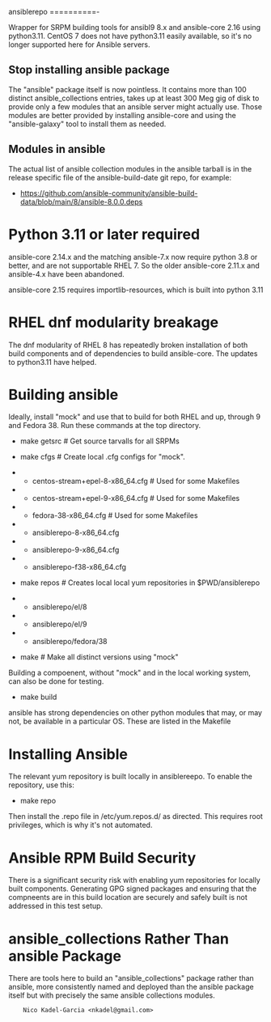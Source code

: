 ansiblerepo
==========-

Wrapper for SRPM building tools for ansibl9 8.x and ansible-core 2.16
using python3.11. CentOS 7 does not have python3.11 easily available,
so it's no longer supported here for Ansible servers.

Stop installing ansible package
-------------------------------

The "ansible" package itself is now pointless. It contains more than
100 distinct ansible_collections entries, takes up at least 300 Meg
gig of disk to provide only a few modules that an ansible server might
actually use. Those modules are better provided by installing
ansible-core and using the "ansible-galaxy" tool to install them as
needed.

Modules in ansible
------------------

The actual list of ansible collection modules in the ansible tarball
is in the release specific file of the ansible-build-date git repo,
for example:

* https://github.com/ansible-community/ansible-build-data/blob/main/8/ansible-8.0.0.deps

Python 3.11 or later required
=============================

ansible-core 2.14.x and the matching ansible-7.x now require python
3.8 or better, and are not supportable RHEL 7. So the older
ansible-core 2.11.x and ansible-4.x have been abandoned.

ansible-core 2.15 requires importlib-resources, which is built into
python 3.11

RHEL dnf modularity breakage
============================

The dnf modularity of RHEL 8 has repeatedly broken
installation of both build components and of dependencies to build
ansible-core. The updates to python3.11 have helped.

Building ansible
===============

Ideally, install "mock" and use that to build for both RHEL and up,
through 9 and Fedora 38. Run these commands at the top directory.

* make getsrc # Get source tarvalls for all SRPMs

* make cfgs # Create local .cfg configs for "mock".
* * centos-stream+epel-8-x86_64.cfg # Used for some Makefiles
* * centos-stream+epel-9-x86_64.cfg # Used for some Makefiles
* * fedora-38-x86_64.cfg # Used for some Makefiles
* * ansiblerepo-8-x86_64.cfg
* * ansiblerepo-9-x86_64.cfg
* * ansiblerepo-f38-x86_64.cfg

* make repos # Creates local local yum repositories in $PWD/ansiblerepo
* * ansiblerepo/el/8
* * ansiblerepo/el/9
* * ansiblerepo/fedora/38

* make # Make all distinct versions using "mock"

Building a compoenent, without "mock" and in the local working system,
can also be done for testing.

* make build

ansible has strong dependencies on other python modules that may, or
may not, be available in a particular OS. These are listed in the
Makefile

Installing Ansible
=================

The relevant yum repository is built locally in ansiblereepo. To enable the repository, use this:

* make repo

Then install the .repo file in /etc/yum.repos.d/ as directed. This
requires root privileges, which is why it's not automated.

Ansible RPM Build Security
====================

There is a significant security risk with enabling yum repositories
for locally built components. Generating GPG signed packages and
ensuring that the compneents are in this build location are securely
and safely built is not addressed in this test setup.

ansible_collections Rather Than ansible Package
===============================================

There are tools here to build an "ansible_collections" package rather
than ansible, more consistently named and deployed than the ansible
package itself but with precisely the same ansible collections modules.

		Nico Kadel-Garcia <nkadel@gmail.com>
